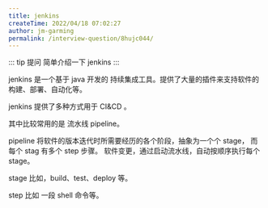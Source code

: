 ```yaml
---
title: jenkins
createTime: 2022/04/18 07:02:27
author: jm-garming
permalink: /interview-question/8hujc044/
---
```


::: tip 提问
简单介绍一下 jenkins
:::

jenkins 是一个基于 java 开发的 持续集成工具。提供了大量的插件来支持软件的构建、部署、自动化等。

jenkins 提供了多种方式用于 CI&CD 。

其中比较常用的是 流水线 pipeline。

pipeline 将软件的版本迭代时所需要经历的各个阶段，抽象为一个个 stage， 而每个 stag 有多个 step 步骤。
软件变更，通过启动流水线，自动按顺序执行每个 stage。

stage 比如，build、test、deploy 等。

step 比如 一段 shell 命令等。
